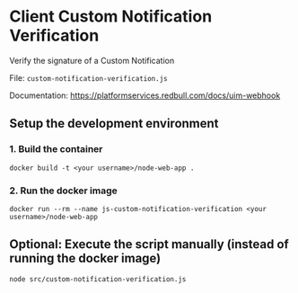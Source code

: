 # Client Custom Notification Verification
Verify the signature of a Custom Notification

File: `custom-notification-verification.js`

Documentation: https://platformservices.redbull.com/docs/uim-webhook

## Setup the development environment
### 1. Build the container
`docker build -t <your username>/node-web-app .`
 
### 2. Run the docker image
`docker run --rm --name js-custom-notification-verification <your username>/node-web-app`
 
## Optional: Execute the script manually (instead of running the docker image) 
`node src/custom-notification-verification.js`
